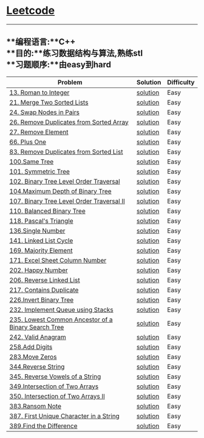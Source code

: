 # [Leetcode](https://leetcode.com/problemset/algorithms/)
---

**编程语言:**C++<br>
**目的:**练习数据结构与算法,熟练stl<br>
**习题顺序:**由easy到hard<br>
---







Problem | Solution | Difficulty
---|---|---
[13. Roman to Integer](https://leetcode.com/problems/roman-to-integer/) | [solution](https://github.com/RustonOoOo/leetcode/tree/master/13.%20Roman%20to%20Integer) | Easy
[21. Merge Two Sorted Lists](https://leetcode.com/problems/merge-two-sorted-lists) | [solution](https://github.com/RustonOoOo/leetcode/blob/master/21.%20Merge%20Two%20Sorted%20Lists/solution.cpp)|Easy
[24. Swap Nodes in Pairs](https://leetcode.com/problems/swap-nodes-in-pairs)|[solution](https://github.com/RustonOoOo/leetcode/blob/master/24.%20Swap%20Nodes%20in%20Pairs/solution.cpp)|Easy
[26. Remove Duplicates from Sorted Array](https://leetcode.com/problems/remove-duplicates-from-sorted-array)|[solution](https://github.com/RustonOoOo/leetcode/tree/master/26.%20Remove%20Duplicates%20from%20Sorted%20Array)|Easy
[27. Remove Element](https://leetcode.com/problems/remove-element)|[solution](https://github.com/RustonOoOo/leetcode/tree/master/27.%20Remove%20Element)|Easy
[66. Plus One](https://leetcode.com/problems/plus-one/)|[solution](https://github.com/RustonOoOo/leetcode/blob/master/66.%20Plus%20One/solution.cpp)|Easy
[83. Remove Duplicates from Sorted List](https://leetcode.com/problems/remove-duplicates-from-sorted-list)|[solution](https://github.com/RustonOoOo/leetcode/blob/master/83.%20Remove%20Duplicates%20from%20Sorted%20List/solution.cpp)|Easy
[100.Same Tree](https://leetcode.com/problems/same-tree/) | [solution](https://github.com/RustonOoOo/leetcode/blob/master/100.Same%20Tree/solution.cpp) | Easy
[101. Symmetric Tree](https://leetcode.com/problems/symmetric-tree)|[solution](https://github.com/RustonOoOo/leetcode/tree/master/101.%20Symmetric%20Tree)|Easy
[102. Binary Tree Level Order Traversal](https://leetcode.com/problems/binary-tree-level-order-traversal)|[solution](https://github.com/RustonOoOo/leetcode/blob/master/102.%20Binary%20Tree%20Level%20Order%20Traversal/solution.cpp)|Easy
[104.Maximum Depth of Binary Tree](https://leetcode.com/problems/maximum-depth-of-binary-tree/)|[solution](https://github.com/RustonOoOo/leetcode/tree/master/104.Maximum%20Depth%20of%20Binary%20Tree)  | Easy
[107. Binary Tree Level Order Traversal II](https://leetcode.com/problems/binary-tree-level-order-traversal-ii)|[solution](https://github.com/RustonOoOo/leetcode/tree/master/107.%20Binary%20Tree%20Level%20Order%20Traversal%20II)|Easy
[110. Balanced Binary Tree](https://leetcode.com/problems/balanced-binary-tree)|[solution](https://github.com/RustonOoOo/leetcode/blob/master/110.%20Balanced%20Binary%20Tree/solution.cpp)|Easy
[118. Pascal's Triangle](https://leetcode.com/problems/pascals-triangle)|[solution](https://github.com/RustonOoOo/leetcode/blob/master/118.%20Pascal's%20Triangle/solution.cpp)|Easy
[136.Single Number](https://leetcode.com/problems/single-number/) | [solution](https://github.com/RustonOoOo/leetcode/tree/master/136.Single%20Number)| Easy
[141. Linked List Cycle](https://leetcode.com/problems/linked-list-cycle)|[solution](https://github.com/RustonOoOo/leetcode/tree/master/141.%20Linked%20List%20Cycle)|Easy
[169. Majority Element](https://leetcode.com/problems/majority-element/)|[solution](https://github.com/RustonOoOo/leetcode/tree/master/169.%20Majority%20Element%20%20QuestionEditorial%20Solution) | Easy
[171. Excel Sheet Column Number](https://leetcode.com/problems/excel-sheet-column-number/) |[solution](https://github.com/RustonOoOo/leetcode/blob/master/171.%20Excel%20Sheet%20Column%20Number/solution.cpp) | Easy
[202. Happy Number](https://leetcode.com/problems/happy-number) |[solution](https://github.com/RustonOoOo/leetcode/blob/master/202.%20Happy%20Number/solution.cpp)|Easy
[206. Reverse Linked List](https://leetcode.com/problems/reverse-linked-list/)|[solution](https://github.com/RustonOoOo/leetcode/blob/master/206.%20Reverse%20Linked%20List%20%20QuestionEditorial%20Solution/solution.cpp)|Easy
[217. Contains Duplicate](https://leetcode.com/problems/contains-duplicate/)|[solution](https://github.com/RustonOoOo/leetcode/blob/master/217.%20Contains%20Duplicate%20%20QuestionEditorial%20Solution/solution.cpp)|Easy
[226.Invert Binary Tree](https://leetcode.com/problems/invert-binary-tree/)|[solution](https://github.com/RustonOoOo/leetcode/blob/master/226.Invert%20Binary%20Tree/solution.cpp)  | Easy
[232. Implement Queue using Stacks](https://leetcode.com/problems/implement-queue-using-stacks)|[solution](https://github.com/RustonOoOo/leetcode/blob/master/232.%20Implement%20Queue%20using%20Stacks/solution.cpp)|Easy
[235. Lowest Common Ancestor of a Binary Search Tree](https://leetcode.com/problems/lowest-common-ancestor-of-a-binary-search-tree)|[solution](https://github.com/RustonOoOo/leetcode/tree/master/235.%20Lowest%20Common%20Ancestor%20of%20a%20Binary%20Search%20Tree)|Easy
[242. Valid Anagram](https://leetcode.com/problems/valid-anagram/) |[solution](https://github.com/RustonOoOo/leetcode/tree/master/242.%20Valid%20Anagram) | Easy
[258.Add Digits](https://leetcode.com/problems/add-digits/)|[solution](https://github.com/RustonOoOo/leetcode/blob/master/258.Add%20Digits/solution1.cpp) | Easy
[283.Move Zeros](https://leetcode.com/problems/move-zeroes/)|[solution](https://github.com/RustonOoOo/leetcode/blob/master/283.Move%20Zeros/solution.cpp) | Easy
[344.Reverse String](https://leetcode.com/problems/reverse-string/)|[solution](https://github.com/RustonOoOo/leetcode/blob/master/344.Reverse%20String/solution.cpp) | Easy
[345. Reverse Vowels of a String](https://leetcode.com/problems/reverse-vowels-of-a-string)|[solution](https://github.com/RustonOoOo/leetcode/blob/master/345.%20Reverse%20Vowels%20of%20a%20String/solution.cpp)|Easy
[349.Intersection of Two Arrays](https://leetcode.com/problems/intersection-of-two-arrays/)|[solution](https://github.com/RustonOoOo/leetcode/tree/master/349.Intersection%20of%20Two%20Arrays) | Easy
[350. Intersection of Two Arrays II ](https://leetcode.com/problems/intersection-of-two-arrays-ii/)|[solution](https://github.com/RustonOoOo/leetcode/tree/master/350.%20Intersection%20of%20Two%20Arrays%20II%20%20QuestionEditorial%20Solution)|Easy
[383.Ransom Note](https://leetcode.com/problems/ransom-note/)|[solution](https://github.com/RustonOoOo/leetcode/blob/master/383.Ransom%20Note/solution.cpp) | Easy
[387. First Unique Character in a String](https://leetcode.com/problems/first-unique-character-in-a-string/)|[solution](https://github.com/RustonOoOo/leetcode/blob/master/387.%20First%20Unique%20Character%20in%20a%20String/solution.cpp) |Easy
[389.Find the Difference](https://leetcode.com/problems/find-the-difference/)|[solution](https://github.com/RustonOoOo/leetcode/blob/master/389.Find%20the%20Difference/solution.cpp) | Easy
